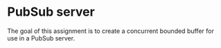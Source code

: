 # PubSub server

The goal of this assignment is to create a concurrent bounded buffer for use in a PubSub server.